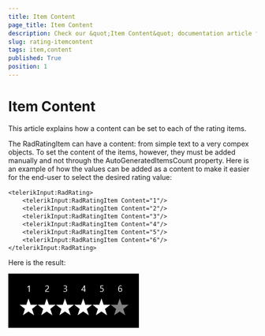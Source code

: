 ```yaml
---
title: Item Content
page_title: Item Content
description: Check our &quot;Item Content&quot; documentation article for RadRating for UWP control.
slug: rating-itemcontent
tags: item,content
published: True
position: 1
---
```


# Item Content

This article explains how a content can be set to each of the rating items. 

The RadRatingItem can have a content: from simple text to a very compex objects.
To set the content of the items, however, they must be added manually and not through the AutoGeneratedItemsCount property.
Here is an example of how the values can be added as a content to make it easier for the end-user to select the desired rating value:

	<telerikInput:RadRating>
	    <telerikInput:RadRatingItem Content="1"/>
	    <telerikInput:RadRatingItem Content="2"/>
	    <telerikInput:RadRatingItem Content="3"/>
	    <telerikInput:RadRatingItem Content="4"/>
	    <telerikInput:RadRatingItem Content="5"/>
	    <telerikInput:RadRatingItem Content="6"/>
	</telerikInput:RadRating>

Here is the result:

![Rating-Item Content](images/Rating-ItemContent.png)